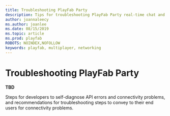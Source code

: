 ```yaml
---
title: Troubleshooting PlayFab Party
description: Tips for troubleshooting PlayFab Party real-time chat and data communication.
author: joannaleecy
ms.author: joanlee
ms.date: 08/15/2019
ms.topic: article
ms.prod: playfab
ROBOTS: NOINDEX,NOFOLLOW
keywords: playfab, multiplayer, networking
---
```


# Troubleshooting PlayFab Party

**TBD**

Steps for developers to self-diagnose API errors and connectivity problems, and recommendations for troubleshooting steps to convey to their end users for connectivity problems.
